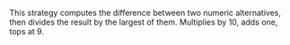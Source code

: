 This strategy computes the difference between two numeric alternatives, then divides the result by the largest of them.  Multiplies by 10, adds one, tops at 9.